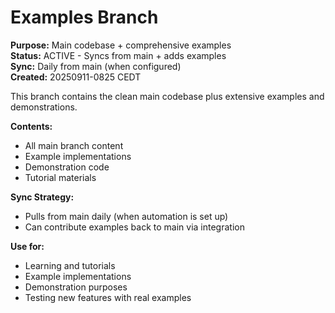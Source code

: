# Examples Branch

**Purpose:** Main codebase + comprehensive examples  
**Status:** ACTIVE - Syncs from main + adds examples  
**Sync:** Daily from main (when configured)  
**Created:** 20250911-0825 CEDT

This branch contains the clean main codebase plus extensive examples and demonstrations.

**Contents:**
- All main branch content
- Example implementations
- Demonstration code
- Tutorial materials

**Sync Strategy:**
- Pulls from main daily (when automation is set up)
- Can contribute examples back to main via integration

**Use for:**
- Learning and tutorials
- Example implementations
- Demonstration purposes
- Testing new features with real examples
